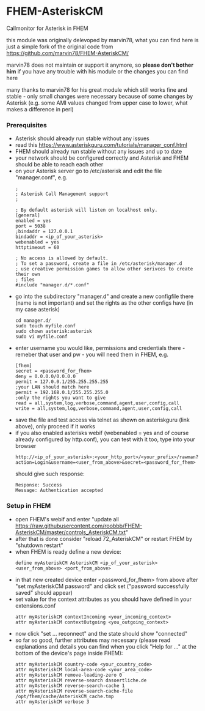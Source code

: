 # FHEM-AsteriskCM
Callmonitor for Asterisk in FHEM

this module was originally delevoped by marvin78, what you can find here is just a simple fork of the original code from https://github.com/marvin78/FHEM-AsteriskCM/

marvin78 does not maintain or support it anymore, so **please don't bother him** if you have any trouble with his module or the changes you can find here

many thanks to marvin78 for his great module which still works fine and stable - only small changes were necessary because of some changes by Asterisk (e.g. some AMI values changed from upper case to lower, what makes a difference in perl)

### Prerequisites
- Asterisk should already run stable without any issues
- read this https://www.asteriskguru.com/tutorials/manager_conf.html
- FHEM should already run stable without any issues and up to date
- your network should be configured correctly and Asterisk and FHEM should be able to reach each other
- on your Asterisk server go to /etc/asterisk and edit the file "manager.conf", e.g.
  ```
  ;
  ; Asterisk Call Management support
  ;
  
  ; By default asterisk will listen on localhost only.
  [general]
  enabled = yes
  port = 5038
  ;bindaddr = 127.0.0.1
  bindaddr = <ip_of_your_asterisk>
  webenabled = yes
  httptimeout = 60
  
  ; No access is allowed by default.
  ; To set a password, create a file in /etc/asterisk/manager.d
  ; use creative permission games to allow other serivces to create their own
  ; files
  #include "manager.d/*.conf"
  ```
- go into the subdirectory "manager.d" and create a new configfile there (name is not important) and set the rights as the other configs have (in my case asterisk)
    ```
    cd manager.d/
    sudo touch myfile.conf
    sudo chown asterisk:asterisk
    sudo vi myfile.conf
    ```
- enter username you would like, permissions and credentials there - remeber that user and pw - you will need them in FHEM, e.g.
    ```
    [fhem]
    secret = <password_for_fhem>
    deny = 0.0.0.0/0.0.0.0
    permit = 127.0.0.1/255.255.255.255
    ;your LAN should match here
    permit = 192.168.0.1/255.255.255.0
    ;only the rights you want to give
    read = all,system,log,verbose,command,agent,user,config,call
    write = all,system,log,verbose,command,agent,user,config,call
    ```
- save the file and test access via telnet as shown on asteriskguru (link above), only proceed if it works
- if you also enabled asterisks webif (webenabled = yes and of course already configured by http.conf), you can test with it too, type into your browser
  ```
  http://<ip_of_your_asterisk>:<your_http_port>/<your_prefix>/rawman?action=Login&username=<user_from_above>&secret=<password_for_fhem>
  ```
  should give such response:
  ```
  Response: Success
  Message: Authentication accepted
  ```

### Setup in FHEM
- open FHEM's webif and enter "update all https://raw.githubusercontent.com/roobbb/FHEM-AsteriskCM/master/controls_AsteriskCM.txt"
- after that is done consider "reload 72_AsteriskCM" or restart FHEM by "shutdown restart"
- when FHEM is ready define a new device:
  ```
  define myAsteriskCM AsteriskCM <ip_of_your_asterisk> <user_from_above> <port_from_above>
  ```
- in that new created device enter <password_for_fhem> from above after "set myAsteriskCM password" and click set ("password successfully saved" should appear)
- set value for the context attributes as you should have defined in your extensions.conf
  ```
  attr myAsteriskCM contextIncoming <your_incoming_context>
  attr myAsteriskCM contextOutgoing <you_outgoing_context>
  ```
- now click "set ... reconnect" and the state should show "connected"
- so far so good, further attributes may necessary (please read explanations and details you can find when you click "Help for ..." at the bottom of the device's page inside FHEM):
  ```
  attr myAsteriskCM country-code <your_country_code>
  attr myAsteriskCM local-area-code <your_area_code>
  attr myAsteriskCM remove-leading-zero 0
  attr myAsteriskCM reverse-search dasoertliche.de
  attr myAsteriskCM reverse-search-cache 1
  attr myAsteriskCM reverse-search-cache-file /opt/fhem/cache/AsteriskCM_cache.tmp
  attr myAsteriskCM verbose 3
  ```
